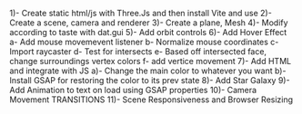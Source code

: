 1)- Create static html/js with Three.Js and then install Vite and use
2)- Create a scene, camera and renderer
3)- Create a plane, Mesh
4)- Modify according to taste with dat.gui
5)- Add orbit controls
6)- Add Hover Effect
	a- Add mouse movemevent listener 
	b- Normalize mouse coordinates
	c- Import raycaster
	d- Test for intersects
	e- Based off intersected face, change surroundings vertex colors
	f- add vertice movement
7)- Add HTML and integrate with JS
	a)- Change the main color to whatever you want
	b)- Install GSAP for restoring the color to its prev state
8)- Add Star Galaxy
9)- Add Animation to text on load using GSAP properties
10)- Camera Movement TRANSITIONS
11)- Scene Responsiveness and Browser Resizing
